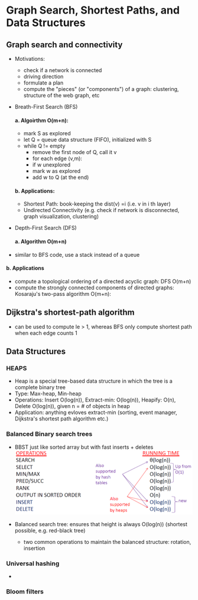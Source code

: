 # Graph Search, Shortest Paths, and Data Structures
## Graph search and connectivity
- Motivations: 
  - check if a network is connected
  - driving direction
  - formulate a plan 
  - compute the "pieces" (or "components") of a graph: clustering, structure of the web graph, etc
  
- Breath-First Search (BFS)
  #### a. Algoirthm O(m+n):
  - mark S as explored
  - let Q = queue data structure (FIFO), initialized with S
  - while Q != empty
    - remove the first node of Q, call it v
    - for each edge (v,m):
     - if w unexplored
      - mark w as explored
      - add w to Q (at the end)
   #### b. Applications:
   - Shortest Path: book-keeping the dist(v) =i (i.e. v in i th layer)
   - Undirected Connectivity (e.g. check if network is disconnected, graph visualization, clustering)
   
- Depth-First Search (DFS)
  #### a. Algorithm O(m+n)
 - similar to BFS code, use a stack instead of a queue
 
  #### b. Applications
 - compute a topological ordering of a directed acyclic graph: DFS O(m+n)
 - compute the strongly connected components of directed graphs: Kosaraju's two-pass algorithm O(m+n):

## Dijkstra's shortest-path algorithm 
  - can be used to compute le > 1, whereas BFS only compute shortest path when each edge counts 1
  
## Data Structures
### HEAPS
  - Heap is a special tree-based data structure in which the tree is a complete binary tree
   - Type: Max-heap, Min-heap
   - Operations: Insert O(log(n)), Extract-min: O(log(n)), Heapify: O(n), Delete O(log(n)), given n = # of objects in heap 
   - Application: anything evloves extract-min (sorting, event manager, Dijkstra's shortest path algorithm etc.)

### Balanced Binary search trees
  - BBST just like sorted array but with fast inserts + deletes
   ![Notebook](https://github.com/supertime1/Stanford-Algorithm-Course/blob/master/Images/BST.png?raw=true)

  - Balanced search tree: ensures that height is always O(log(n)) (shortest possible, e.g. red-black tree)
    - two common operations to maintain the balanced structure: rotation, insertion
    
### Universal hashing
   - 
### Bloom filters
